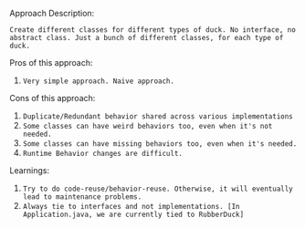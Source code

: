 Approach Description:

`Create different classes for different types of duck. No interface, no abstract class. Just a bunch of different classes, for each type of duck.`

Pros of this approach:

1. `Very simple approach. Naive approach.`

Cons of this approach:

1. `Duplicate/Redundant behavior shared across various implementations`
2. `Some classes can have weird behaviors too, even when it's not needed.`
3. `Some classes can have missing behaviors too, even when it's needed.`
4. `Runtime Behavior changes are difficult.`


Learnings:
1. `Try to do code-reuse/behavior-reuse. Otherwise, it will eventually lead to maintenance problems.`
2. `Always tie to interfaces and not implementations. [In Application.java, we are currently tied to RubberDuck]`

